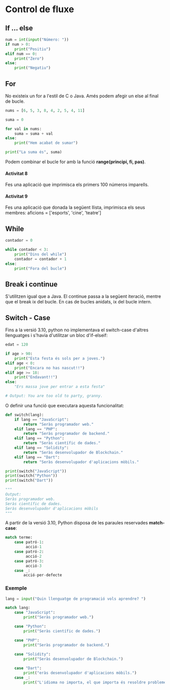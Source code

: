 # Control de fluxe

## If ... else

~~~py
num = int(input("Número: "))
if num > 0:
    print("Positiu")
elif num == 0:
    print("Zero")
else:
    print("Negatiu")
~~~

## For

No existeix un for a l'estil de C o Java. Amés podem afegir un else al final de bucle.

~~~py
nums = [6, 5, 3, 8, 4, 2, 5, 4, 11]

suma = 0

for val in nums:
	suma = suma + val
else:
    print("Hem acabat de sumar")

print("La suma és", suma)
~~~

Podem combinar el bucle for amb la funció **range(principi, fi, pas)**. 

#### Activitat 8

Fes una aplicació que imprimisca els primers 100 números imparells.

#### Activitat 9

Fes una aplicació que donada la següent llista, imprimisca els seus membres: aficions = ['esports', 'cine', 'teatre']

## While

~~~py
contador = 0

while contador < 3:
    print("Dins del while")
    contador = contador + 1
else:
    print("Fora del bucle")
~~~

## Break i continue

S'utilitzen igual que a Java. El continue passa a la següent iteració, mentre que el break ix del bucle. En cas de bucles anidats, ix del bucle intern.

## Switch - Case

Fins a la versió 3.10, python no implementava el switch-case d'altres llenguatges i s'havia d'utilitzar un bloc d'if-elseif:

~~~py
edat = 120

if age > 90:
    print("Esta festa és sols per a joves.")
elif age < 0:
    print("Encara no has nascut!!")
elif age >= 18:
    print("Endavant!!")
else: 
    "Ers massa jove per entrar a esta festa"

# Output: You are too old to party, granny.
~~~

O definir una funció que executara aquesta funcionalitat:

```py
def switch(lang):
    if lang == "JavaScript":
        return "Seràs programador web."
    elif lang == "PHP":
        return "Seràs programador de backend."
    elif lang == "Python":
        return "Seràs científic de dades."
    elif lang == "Solidity":
        return "Seràs desenvolupador de Blockchain."
    elif lang == "Dart":
        return "Seràs desenvolupador d'aplicacions mòbils."

print(switch("JavaScript"))   
print(switch("Python"))   
print(switch("Dart"))  

"""
Output: 
Seràs programador web.
Seràs científic de dades.
Seràs desenvolupador d'aplicacions mòbils
"""
```

A partir de la versió 3.10, Python disposa de les paraules reservades **match-case**:

```py
match terme:
    case patró-1:
         acció-1
    case patró-2:
         acció-2
    case patró-3:
         acció-3
    case _:
        acció-per-defecte
```

### Exemple

```py
lang = input("Quin llenguatge de programació vols aprendre? ")

match lang:
    case "JavaScript":
        print("Seràs programador web.")

    case "Python":
        print("Seràs científic de dades.")

    case "PHP":
        print("Seràs programador de backend.")
    
    case "Solidity":
        print("Seràs desenvolupador de Blockchain.")

    case "Dart":
        print("eràs desenvolupador d'aplicacions mòbils.")
    case _:
        print("L'idioma no importa, el que importa és resoldre problemes.")
```